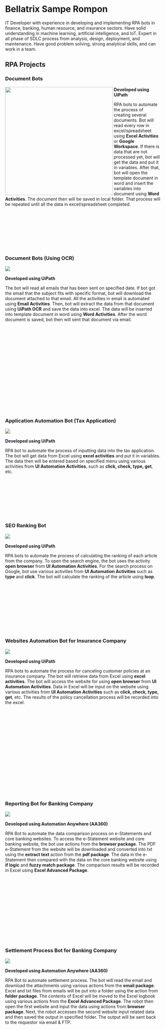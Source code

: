 # Bellatrix Sampe Rompon

IT Developer with experience in developing and implementing RPA bots in finance, banking, human resource, and insurance sectors. Have solid understanding in machine learning, artificial intelligence, and IoT. Expert in all phase of SDLC process from analysis, design, deployment, and maintenance. Have good problem solving, strong analytical skills, and can work in a team.

## RPA Projects


### Document Bots


<img align="left" height="350" src="/assets/img/Picture1.png">

**Developed using UiPath**

RPA bots to automate the process of creating several documents. Bot will read every row in excel/spreadsheet using **Excel Activities** or **Google Workspace**. If there is data that are not processed yet, bot will get the data and put it in variables. After that, bot will open the template document in word and insert the variables into document using **Word Activities**. The document then will be saved in local folder. That process will be repeated until all the data in excel/spreadsheet completed. 

<br/>
<br/>
<br/>
<br/>
<br/>
<br/>
<br/>

### Document Bots (Using OCR)


<img align="left" src="/assets/img/Picture2.png">

<br/>

**Developed using UiPath** 

The bot will read all emails that has been sent on specified date. If bot got the email that the subject fits with specific format, bot will download the document attached to that email. All the activities in email is automated using **Email Activities**. Then, bot will extract the data from that document using **UiPath OCR** and save the data into excel. The data will be inserted into template document in word using **Word Activities**. After the word document is saved, bot then will sent that document via email.

<br/>
<br/>
<br/>
<br/>
<br/>
<br/>
<br/>
<br/>
<br/>
<br/>
<br/>
<br/>
<br/>
<br/>
<br/>
<br/>



### Application Automation Bot (Tax Application)

<img align="left" src="/assets/img/Picture3.png">

<br/>

**Developed using UiPath** 

RPA bot to automate the process of inputting data into the tax application. The bot will get data from Excel using **excel activities** and put it in variables. The data then will be entered based on specified menu using various activities from **UI Automation Activities**, such as **click, check, type, get**, etc.

<br/>
<br/>
<br/>
<br/>
<br/>
<br/>
<br/>

### SEO Ranking Bot

<img align="left" src="/assets/img/Picture4.png">

<br/>

**Developed using UiPath** 

RPA bots to automate the process of calculating the ranking of each article from the company. To open the search engine, the bot uses the activity **open browser** from **UI Automation Activities**. For the search process on Google, bot use various activities from **UI Automation Activities** such as **type** and **click**. The bot will calculate the ranking of the article using **loop**.

<br/>
<br/>
<br/>
<br/>
<br/>
<br/>
<br/>
<br/>
<br/>


### Websites Automation Bot for Insurance Company

<img align="left" src="/assets/img/Picture5.png">

<br/>

**Developed using UiPath** 

RPA bots to automate the process for canceling customer policies at an insurance company. The bot will retrieve data from Excel using **excel activities**. The bot will access the website for using **open browser** from **UI Automation Activities**. Data in Excel will be input on the website using various activities from **UI Automation Activities** such as **click, check, type, get**, etc. The results of the policy cancellation process will be recorded into the excel.

<br/>
<br/>
<br/>
<br/>
<br/>
<br/>
<br/>
<br/>
<br/>
<br/>
<br/>
<br/>
<br/>
<br/>
<br/>
<br/>





### Reporting Bot for Banking Company

<img align="left" src="/assets/img/Picture6.png">

<br/>

**Developed using Automation Anywhere (AA360)**

RPA Bot to automate the data comparison process on e-Statements and core banking websites. To access the e-Statement website and core banking website, the bot use actions from the **browser package**. The PDF e-Statement from the website will be downloaded and converted into txt using the **extract text** action from the **pdf package**. The data in the e-Statement then compared with the data on the core banking website using **if logic** and **fuzzy match package**. The comparison results will be recorded in Excel using **Excel Advanced Package**.

<br/>
<br/>
<br/>
<br/>
<br/>
<br/>
<br/>
<br/>
<br/>
<br/>
<br/>
<br/>

### Settlement Process Bot for Banking Company

<img align="left" src="/assets/img/Picture7.png">

<br/>

**Developed using Automation Anywhere (AA360)**

RPA Bot to automate settlement process. The bot will read the email and download the attachments using various actions from the **email package**. Excel and txt files from emails will be put into a folder using the action from **folder package**. The contents of Excel will be moved to the Excel logbook using various actions from the **Excel Advanced Package**. The robot then open the first website and input the data using actions from **browser package**. Next, the robot accesses the second website input related data and then saved the output in specified folder. The output will be sent back to the requestor via email & FTP.
